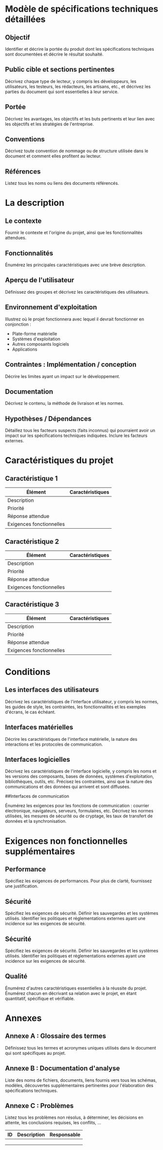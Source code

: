 # Modèle de spécifications techniques détaillées

## Objectif

Identifier et décrire la portée du produit dont les spécifications techniques sont documentées et décrire le résultat souhaité.

## Public cible et sections pertinentes

Décrivez chaque type de lecteur, y compris les développeurs, les utilisateurs, les testeurs, les rédacteurs, les artisans, etc., et décrivez les parties du document qui sont essentielles à leur service.

## Portée

Décrivez les avantages, les objectifs et les buts pertinents et leur lien avec les objectifs et les stratégies de l'entreprise.

## Conventions

Décrivez toute convention de nommage ou de structure utilisée dans le document et comment elles profitent au lecteur.

## Références

Listez tous les noms ou liens des documents référencés.

# La description

## Le contexte

Fournir le contexte et l'origine du projet, ainsi que les fonctionnalités attendues.

## Fonctionnalités

Énumérez les principales caractéristiques avec une brève description.

## Aperçu de l'utilisateur

Définissez des groupes et décrivez les caractéristiques des utilisateurs.

## Environnement d'exploitation

Illustrez où le projet fonctionnera avec lequel il devrait fonctionner en conjonction :
* Plate-forme matérielle
* Systèmes d'exploitation
* Autres composants logiciels
* Applications

## Contraintes : Implémentation / conception

Décrire les limites ayant un impact sur le développement.

## Documentation

Décrivez le contenu, la méthode de livraison et les normes.

## Hypothèses / Dépendances

Détaillez tous les facteurs suspects (faits inconnus) qui pourraient avoir un impact sur les spécifications techniques indiquées. Inclure les facteurs externes.

# Caractéristiques du projet

## Caractéristique 1

|Élément|Caractéristiques|
|-------|----------------|
|Description| |
|Priorité| |
|Réponse attendue| |
|Exigences fonctionnelles| |

## Caractéristique 2

|Élément|Caractéristiques|
|-------|----------------|
|Description| |
|Priorité| |
|Réponse attendue| |
|Exigences fonctionnelles| |

## Caractéristique 3

|Élément|Caractéristiques|
|-------|----------------|
|Description| |
|Priorité| |
|Réponse attendue| |
|Exigences fonctionnelles| |

# Conditions

## Les interfaces des utilisateurs

Décrivez les caractéristiques de l'interface utilisateur, y compris les normes, les guides de style, les contraintes, les fonctionnalités et les exemples d'écrans, le cas échéant.

## Interfaces matérielles

Décrire les caractéristiques de l'interface matérielle, la nature des interactions et les protocoles de communication.

## Interfaces logicielles

Décrivez les caractéristiques de l'interface logicielle, y compris les noms et les versions des composants, bases de données, systèmes d'exploitation, bibliothèques, outils, etc. Précisez les contraintes, ainsi que la nature des communications et des données qui arrivent et sont diffusées.

##Interfaces de communication

Énumérez les exigences pour les fonctions de communication : courrier électronique, navigateurs, serveurs, formulaires, etc. Décrivez les normes utilisées, les mesures de sécurité ou de cryptage, les taux de transfert de données et la synchronisation.

# Exigences non fonctionnelles supplémentaires

## Performance

Spécifiez les exigences de performances. Pour plus de clarté, fournissez une justification.

## Sécurité

Spécifiez les exigences de sécurité. Définir les sauvegardes et les systèmes utilisés. Identifier les politiques et réglementations externes ayant une incidence sur les exigences de sécurité.

## Sécurité

Spécifiez les exigences de sécurité. Définir les sauvegardes et les systèmes utilisés. Identifier les politiques et réglementations externes ayant une incidence sur les exigences de sécurité.

## Qualité

Énumérez d'autres caractéristiques essentielles à la réussite du projet. Énumérez chacun en décrivant sa relation avec le projet, en étant quantitatif, spécifique et vérifiable.

# Annexes

## Annexe A : Glossaire des termes

Définissez tous les termes et acronymes uniques utilisés dans le document qui sont spécifiques au projet.

## Annexe B : Documentation d'analyse

Liste des noms de fichiers, documents, liens fournis vers tous les schémas, modèles, découvertes supplémentaires pertinentes pour l'élaboration des spécifications techniques.

## Annexe C : Problèmes

Listez tous les problèmes non résolus, à déterminer, les décisions en attente, les conclusions requises, les conflits, ...

|ID|Description|Responsable|
|--|-----------|-----------|
| | | |
| | | |
| | | |